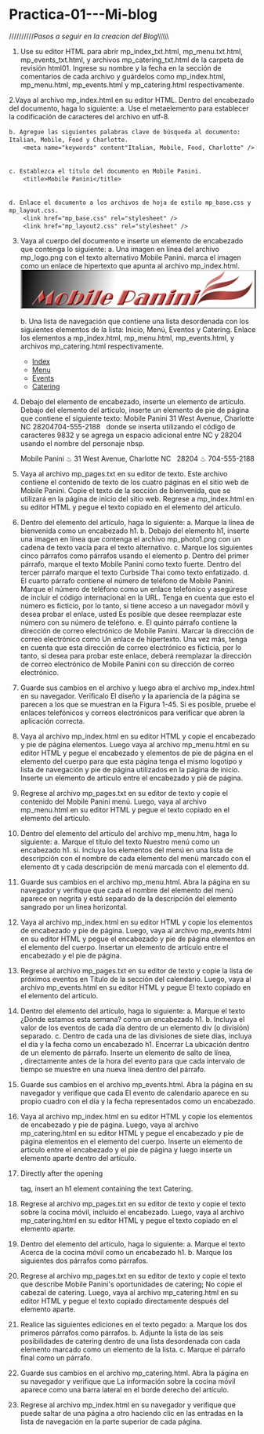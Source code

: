 # Practica-01---Mi-blog
//////////*Pasos a seguir en la creacion del Blog*\\\\\\\\\\

1. Use su editor HTML para abrir mp_index_txt.html, mp_menu.txt.html, mp_events_txt.html,
y archivos mp_catering_txt.html de la carpeta de revisión html01. Ingrese su nombre y la fecha
en la sección de comentarios de cada archivo y guárdelos como mp_index.html, mp_menu.html,
mp_events.html y mp_catering.html respectivamente.

2.Vaya al archivo mp_index.html en su editor HTML. Dentro del encabezado del documento, haga lo siguiente:
	a. Use el metaelemento para establecer la codificación de caracteres del archivo en utf-8.
		<meta charset="utf-8" />

	b. Agregue las siguientes palabras clave de búsqueda al documento: Italian, Mobile, Food y Charlotte.
		<meta name="keywords" content"Italian, Mobile, Food, Charlotte" /> 


	c. Establezca el título del documento en Mobile Panini.
		<title>Mobile Panini</title>


	d. Enlace el documento a los archivos de hoja de estilo mp_base.css y mp_layout.css.
		<link href="mp_base.css" rel="stylesheet" /> 
		<link href="mp_layout2.css" rel="stylesheet" />


3. Vaya al cuerpo del documento e inserte un elemento de encabezado que contenga lo siguiente:
	a. Una imagen en línea del archivo mp_logo.png con el texto alternativo Mobile Panini. marca el
	imagen como un enlace de hipertexto que apunta al archivo mp_index.html.
		<a href="mp_index_txt.html"><img src="mp_logo.png" alt="Mobile Panini" /></a>

	b. Una lista de navegación que contiene una lista desordenada con los siguientes elementos de la lista: Inicio, Menú,
	Eventos y Catering. Enlace los elementos a mp_index.html, mp_menu.html, mp_events.html,
	y archivos mp_catering.html respectivamente.
		<nav>
		<ul>
    		<li><a href="mp_index_txt.html">Index</a></li>
		<li><a href="mp_menu_txt.html">Menu</a></li>
		<li><a href="mp_events.html">Events</a></li>
		<li><a href="mp_catering.html">Catering</a></li>
		</ul>
		</nav>
	
4. Debajo del elemento de encabezado, inserte un elemento de artículo. Debajo del elemento del artículo, inserte un
elemento de pie de página que contiene el siguiente texto:
Mobile Panini 31 West Avenue, Charlotte NC 28204704-555-2188
  donde se inserta utilizando el código de caracteres 9832 y se agrega un espacio adicional entre NC y
28204 usando el nombre del personaje nbsp.
 	<footer>
 	Mobile Panini &#9832; 31 West Avenue, Charlotte NC &nbsp; 28204 &#9832; 704-555-2188
 	</footer>

5. Vaya al archivo mp_pages.txt en su editor de texto. Este archivo contiene el contenido de texto de los cuatro
páginas en el sitio web de Mobile Panini. Copie el texto de la sección de bienvenida, que se utilizará
en la página de inicio del sitio web. Regrese a mp_index.html en su editor HTML y pegue el
texto copiado en el elemento del artículo.


6. Dentro del elemento del artículo, haga lo siguiente:
	a. Marque la línea de bienvenida como un encabezado h1.
	b. Debajo del elemento h1, inserte una imagen en línea que contenga el archivo mp_photo1.png con un
	 cadena de texto vacía para el texto alternativo.
	c. Marque los siguientes cinco párrafos como párrafos usando el elemento p. Dentro del primer párrafo,
	 marque el texto Mobile Panini como texto fuerte. Dentro del tercer párrafo marque el texto
	 Curbside Thai como texto enfatizado.
	d. El cuarto párrafo contiene el número de teléfono de Mobile Panini. Marque el número de teléfono como
	 un enlace telefónico y asegúrese de incluir el código internacional en la URL. Tenga en cuenta que esto
	 el número es ficticio, por lo tanto, si tiene acceso a un navegador móvil y desea probar el enlace, usted
	 Es posible que desee reemplazar este número con su número de teléfono.
	e. El quinto párrafo contiene la dirección de correo electrónico de Mobile Panini. Marcar la dirección de correo electrónico como
	 Un enlace de hipertexto. Una vez más, tenga en cuenta que esta dirección de correo electrónico es ficticia, por lo tanto, si desea
	 para probar este enlace, deberá reemplazar la dirección de correo electrónico de Mobile Panini con su
	 dirección de correo electrónico.

7. Guarde sus cambios en el archivo y luego abra el archivo mp_index.html en su navegador. Verificalo
El diseño y la apariencia de la página se parecen a los que se muestran en la Figura 1-45. Si es posible, pruebe el
enlaces telefónicos y correos electrónicos para verificar que abren la aplicación correcta.

8. Vaya al archivo mp_index.html en su editor HTML y copie el encabezado y pie de página
elementos. Luego vaya al archivo mp_menu.html en su editor HTML y pegue el encabezado
y elementos de pie de página en el elemento del cuerpo para que esta página tenga el mismo logotipo y
lista de navegación y pie de página utilizados en la página de inicio. Inserte un elemento de artículo entre el
encabezado y pié de página.

9. Regrese al archivo mp_pages.txt en su editor de texto y copie el contenido del Mobile Panini
menú. Luego, vaya al archivo mp_menu.html en su editor HTML y pegue el texto copiado en
el elemento del artículo.

10. Dentro del elemento del artículo del archivo mp_menu.htm, haga lo siguiente:
a. Marque el título del texto Nuestro menú como un encabezado h1.
si. Incluya los elementos del menú en una lista de descripción con el nombre de cada elemento del menú marcado con
el elemento dt y cada descripción de menú marcada con el elemento dd.

11. Guarde sus cambios en el archivo mp_menu.html. Abra la página en su navegador y verifique que cada
el nombre del elemento del menú aparece en negrita y está separado de la descripción del elemento sangrado por un
linea horizontal.

12. Vaya al archivo mp_index.html en su editor HTML y copie los elementos de encabezado y pie de página.
Luego, vaya al archivo mp_events.html en su editor HTML y pegue el encabezado y pie de página
elementos en el elemento del cuerpo. Insertar un elemento de artículo entre el encabezado y el pie de página.

13. Regrese al archivo mp_pages.txt en su editor de texto y copie la lista de próximos eventos en
Título de la sección del calendario. Luego, vaya al archivo mp_events.html en su editor HTML y pegue
El texto copiado en el elemento del artículo.

14. Dentro del elemento del artículo, haga lo siguiente:
	a. Marque el texto ¿Dónde estamos esta semana? como un encabezado h1.
	b. Incluya el valor de los eventos de cada día dentro de un elemento div (o división) separado.
	c. Dentro de cada una de las divisiones de siete días, incluya el día y la fecha como un encabezado h1. Encerrar
	 La ubicación dentro de un elemento de párrafo. Inserte un elemento de salto de línea, <br />, directamente
	 antes de la hora del evento para que cada intervalo de tiempo se muestre en una nueva línea dentro del
	 párrafo.
15. Guarde sus cambios en el archivo mp_events.html. Abra la página en su navegador y verifique que cada
El evento de calendario aparece en su propio cuadro con el día y la fecha representados como un encabezado.

16. Vaya al archivo mp_index.html en su editor HTML y copie los elementos de encabezado y pie de página.
Luego, vaya al archivo mp_catering.html en su editor HTML y pegue el encabezado y pie de página
elementos en el elemento del cuerpo. Inserte un elemento de artículo entre el encabezado y el pie de página y
luego inserte un elemento aparte dentro del artículo.

17. Directly after the opening <article> tag, insert an h1 element containing the text Catering.


18. Regrese al archivo mp_pages.txt en su editor de texto y copie el texto sobre la cocina móvil,
incluido el encabezado. Luego, vaya al archivo mp_catering.html en su editor HTML y pegue el
texto copiado en el elemento aparte.

19. Dentro del elemento del artículo, haga lo siguiente:
	a. Marque el texto Acerca de la cocina móvil como un encabezado h1.
	b. Marque los siguientes dos párrafos como párrafos.

20. Regrese al archivo mp_pages.txt en su editor de texto y copie el texto que describe Mobile Panini's
oportunidades de catering; No copie el cabezal de catering. Luego, vaya al archivo mp_catering.html en
su editor HTML y pegue el texto copiado directamente después del elemento aparte.

21. Realice las siguientes ediciones en el texto pegado:
	a. Marque los dos primeros párrafos como párrafos.
	b. Adjunte la lista de las seis posibilidades de catering dentro de una lista desordenada con cada elemento marcado
	 como un elemento de la lista.
	c. Marque el párrafo final como un párrafo.

22. Guarde sus cambios en el archivo mp_catering.html. Abra la página en su navegador y verifique que
La información sobre la cocina móvil aparece como una barra lateral en el borde derecho del artículo.

23. Regrese al archivo mp_index.html en su navegador y verifique que puede saltar de una página a
otro haciendo clic en las entradas en la lista de navegación en la parte superior de cada página.
 


